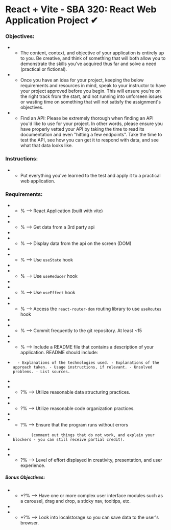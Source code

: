 # React + Vite - SBA 320: React Web Application Project ✔


### Objectives:
*  -  The content, context, and objective of your application is entirely up to you. Be creative, and think of something that will both allow you to demonstrate the skills you've acquired thus far and solve a need (practical or fictional).
*  -  Once you have an idea for your project, keeping the below requirements and resources in mind, speak to your instructor to have your project approved before you begin. This will ensure you're on the right track from the start, and not running into unforseen issues or wasting time on something that will not satisfy the assignment's objectives.
*  -  Find an API: Please be extremely thorough when finding an API you'd like to use for your project. In other words, please ensure you have properly vetted your API by taking the time to read its documentation and even "hitting a few endpoints". Take the time to test the API, see how you can get it to respond with data, and see what that data looks like.

### Instructions:
*  -  Put everything you've learned to the test and apply it to a practical web application.

### Requirements:
*  -   %  --> React Application (built with vite)
*    
*  -   %  --> Get data from a 3rd party api
*    
*  -   %  --> Display data from the api on the screen (DOM)
*    
*  -   %  --> Use `useState` hook
*    
*  -   %  --> Use `useReducer` hook
*    
*  -   %  --> Use `useEffect` hook
*    
*  -   %  --> Access the `react-router-dom` routing library to use `useRoutes` hook
*    
*  -   %  --> Commit frequently to the git repository. At least ~15
*    
*  -   %  --> Include a README file that contains a description of your application. README should include: 
*       - Explanations of the technologies used. - Explanations of the approach taken. - Usage instructions, if relevant. - Unsolved problems. - List sources.
*    
*  -  ?%  --> Utilize reasonable data structuring practices.
*    
*  -  ?%  --> Utilize reasonable code organization practices.
*    
*  -  ?%  --> Ensure that the program runs without errors 
*             (comment out things that do not work, and explain your blockers - you can still receive partial credit).
*    
*  -  ?%  --> Level of effort displayed in creativity, presentation, and user experience.
##### Bonus Objectives:
*  - +?%  --> Have one or more complex user interface modules such as a carousel, drag and drop, a sticky nav, tooltips, etc.
*    
*  - +?%  --> Look into localstorage so you can save data to the user's browser.